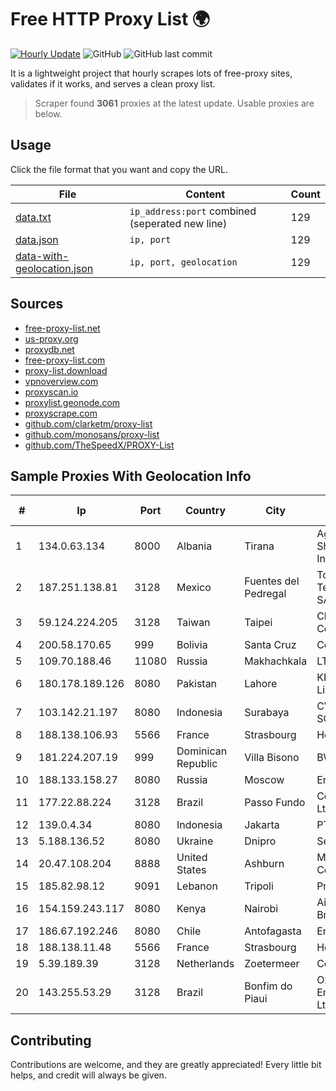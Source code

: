 
# Free HTTP Proxy List 🌍

[![Hourly Update](https://github.com/mertguvencli/http-proxy-list/actions/workflows/main.yml/badge.svg?branch=main)](https://github.com/mertguvencli/http-proxy-list/actions/workflows/main.yml)
![GitHub](https://img.shields.io/github/license/mertguvencli/http-proxy-list)
![GitHub last commit](https://img.shields.io/github/last-commit/mertguvencli/http-proxy-list)

It is a lightweight project that hourly scrapes lots of free-proxy sites, validates if it works, and serves a clean proxy list.


> Scraper found **3061** proxies at the latest update. Usable proxies are below.

## Usage

Click the file format that you want and copy the URL.


|File|Content|Count|
|----|-------|-----|
|[data.txt](https://raw.githubusercontent.com/mertguvencli/http-proxy-list/main/proxy-list/data.txt)|`ip_address:port` combined (seperated new line)|129|
|[data.json](https://raw.githubusercontent.com/mertguvencli/http-proxy-list/main/proxy-list/data.json)|`ip, port`|129|
|[data-with-geolocation.json](https://raw.githubusercontent.com/mertguvencli/http-proxy-list/main/proxy-list/data-with-geolocation.json)|`ip, port, geolocation`|129|

## Sources

* [free-proxy-list.net](https://free-proxy-list.net)
* [us-proxy.org](https://www.us-proxy.org)
* [proxydb.net](http://proxydb.net)
* [free-proxy-list.com](https://free-proxy-list.com/?page=&port=&type%5B%5D=http&type%5B%5D=https&up_time=0&search=Search)
* [proxy-list.download](https://www.proxy-list.download/HTTP)
* [vpnoverview.com](https://vpnoverview.com/privacy/anonymous-browsing/free-proxy-servers)
* [proxyscan.io](https://www.proxyscan.io)
* [proxylist.geonode.com](https://proxylist.geonode.com/api/proxy-list?limit=300&page=1&sort_by=lastChecked&sort_type=desc&protocols=http,https)
* [proxyscrape.com](https://api.proxyscrape.com/v2/?request=displayproxies&protocol=http&timeout=10000&country=all&ssl=all&anonymity=all)
* [github.com/clarketm/proxy-list](https://raw.githubusercontent.com/clarketm/proxy-list/master/proxy-list-raw.txt)
* [github.com/monosans/proxy-list](https://raw.githubusercontent.com/monosans/proxy-list/main/proxies/http.txt)
* [github.com/TheSpeedX/PROXY-List](https://raw.githubusercontent.com/TheSpeedX/PROXY-List/master/http.txt)


## Sample Proxies With Geolocation Info

|#|Ip|Port|Country|City|Internet Service Provider|
|-|--|----|-------|----|-------------------------|
|1|134.0.63.134|8000|Albania|Tirana|Agjencia Kombetare Shoqerise se Informacionit|
|2|187.251.138.81|3128|Mexico|Fuentes del Pedregal|Total Play Telecomunicaciones SA De CV|
|3|59.124.224.205|3128|Taiwan|Taipei|Chunghwa Telecom Co., Ltd.|
|4|200.58.170.65|999|Bolivia|Santa Cruz|Cotas Ltda.|
|5|109.70.188.46|11080|Russia|Makhachkala|LTD "Elektrosvyaz"|
|6|180.178.189.126|8080|Pakistan|Lahore|KK Networks (Pvt.) Limited|
|7|103.142.21.197|8080|Indonesia|Surabaya|CV. NATANETWORK SOLUTION|
|8|188.138.106.93|5566|France|Strasbourg|Host Europe GmbH|
|9|181.224.207.19|999|Dominican Republic|Villa Bisono|BW TELECOM|
|10|188.133.158.27|8080|Russia|Moscow|Enforta-MSK|
|11|177.22.88.224|3128|Brazil|Passo Fundo|Coprel Telecom Ltda|
|12|139.0.4.34|8080|Indonesia|Jakarta|PT. First Media, Tbk|
|13|5.188.136.52|8080|Ukraine|Dnipro|Selectel|
|14|20.47.108.204|8888|United States|Ashburn|Microsoft Corporation|
|15|185.82.98.12|9091|Lebanon|Tripoli|Protected|
|16|154.159.243.117|8080|Kenya|Nairobi|Airtel KE Mobile Broadband|
|17|186.67.192.246|8080|Chile|Antofagasta|Entel Chile S.A.|
|18|188.138.11.48|5566|France|Strasbourg|Host Europe GmbH|
|19|5.39.189.39|3128|Netherlands|Zoetermeer|ColoCenter b.v.|
|20|143.255.53.29|3128|Brazil|Bonfim do Piaui|Oxente NET Empreendimentos Ltda - EPP|



## Contributing

Contributions are welcome, and they are greatly appreciated! Every
little bit helps, and credit will always be given.

